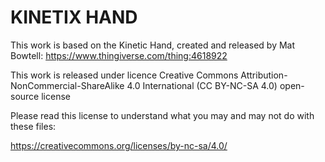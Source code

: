 # KINETIX HAND


This work is based on the Kinetic Hand, created and released by Mat Bowtell:
https://www.thingiverse.com/thing:4618922
                                                 

This work is released under licence Creative Commons Attribution-NonCommercial-ShareAlike 4.0 International (CC BY-NC-SA 4.0) open-source license

Please read this license to understand what you may and may not do with these files:

https://creativecommons.org/licenses/by-nc-sa/4.0/